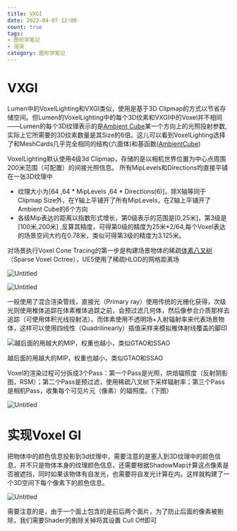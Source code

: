 ```yaml
---
title: VXGI
date: 2022-04-07 12:00
count: true
tags: 
- 图形学笔记
- 渲染
category: 图形学笔记
---
```

# VXGI

Lumen中的VoxelLighting和VXGI类似，使⽤是基于3D Clipmap的⽅式以节省存储空间。但Lumen的VoxelLighting中的每个3D纹素和VXGI中的Voxel并不相同——Lumen的每个3D纹理表⽰的是[Ambient Cube](https://www.notion.so/Ambient-Cube-074e81bf559f43b48fa72e7c2635eae7)某⼀个⽅向上的光照投射参数,实际上它所需要的3D纹素数量是其Size的6倍。这⼉可以看到VoxelLighting选择了和MeshCards⼏乎完全相同的结构(六⾯体)和基函数([AmbientCube](https://www.notion.so/Ambient-Cube-074e81bf559f43b48fa72e7c2635eae7))

VoxelLighting默认使⽤4级3d Clipmap，存储的是以相机世界位置为中⼼点周围200米范围（可配置）的间接光照信息。 所有MipLevels和Directions均直接平铺在⼀张3D纹理中

- 纹理⼤⼩为[64 ,64 * MipLevels ,64 * Directions(6)]，除X轴等同于Clipmap Size外，在Y轴上平铺开了所有MipLevels，在Z轴上平铺开了Ambient Cube的6个⽅向
- 各级Mip表达的距离以指数形式增⻓，第0级表⽰的范围是[0,25米]，第3级是[100米,200米] ,反算其精度，可得第0级的精度为25米*2/64,每个Voxel表达的场景空间⼤约在0.78米，类似可得第3级的精度为3.125米。

对场景执行Voxel Cone Tracing的第一步是构建场景物体的稀疏[体素八叉树](https://www.notion.so/Octrees-89d53e6926b140738b5404d199d64367)（Sparse Voxel Octree），UE5使用了稀疏HLOD的网格距离场

![Untitled](Untitled.png)

![Untitled](Untitled%201.png)

一般使用了混合渲染管线，直接光（Primary ray）使用传统的光栅化获得，次级光则使用椎体追踪在体素椎体追踪之前，会预过滤几何体，然后像参合介质那样去追踪（可使用体积光线投射法）。而体素使用不透明场+入射辐射率来代表场景物体，这样可以使用四线性（Quadrilinearly）插值采样来模拟椎体射线覆盖的脚印

![越后面的用越大的MIP，权重也越小，类似GTAO和SSAO](Untitled%202.png)

越后面的用越大的MIP，权重也越小，类似GTAO和SSAO

Voxel的渲染过程可分拆成3个Pass：第一个Pass是光照，烘焙辐照度（反射阴影图，RSM）；第二个Pass是预过滤，使用稀疏八叉树下采样辐射率；第三个Pass是相机Pass，收集每个可见片元（像素）的辐照度。（下图）

![Untitled](Untitled%203.png)

# 实现Voxel GI

把物体中的颜色信息投影到3d纹理中，需要注意的是塞入到3D纹理中的颜色信息，并不只是物体本身的纹理颜色信息，还需要根据ShadowMap计算这点像素是否被遮挡，同时如果该物体有自发光，也需要将自发光计算在内。这样就构建了一个3D空间下每个像素下的颜色信息。

![Untitled](Untitled%204.png)

需要注意的是，由于一个面上包含的是前后两个面片，为了防止后面的像素被剔除，我们需要Shader的剔除关掉将其设置 Cull Off即可